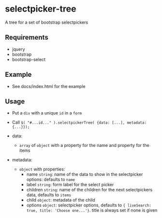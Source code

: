 # selectpicker-tree
A tree for a set of bootstrap selectpickers

## Requirements
- jquery
- bootstrap
- bootstrap-select

## Example
- See docs/index.html for the example

## Usage
- Put a `div` with a unique `id` in a `form`
- Call  `$( "#...id..." ).selectpickerTree( {data: [...], metadata: {...}});`
- data:

  - `array` of `object` with a property for the name and property for the items
  
- metadata:
  - `object` with properties:
  	- name `string`: name of the data to show in the selectpicker options: defaults to `name`
  	- label `string`: form label for the select picker
  	- children `string`: name of the children for the next selectpickers data, defaults to `items`
  	- child `object`: metadata of the child
  	- options `object`: selectpicker options, defaults to `{ liveSearch: true, title: 'Choose one...'}`. title is always set if none is given
